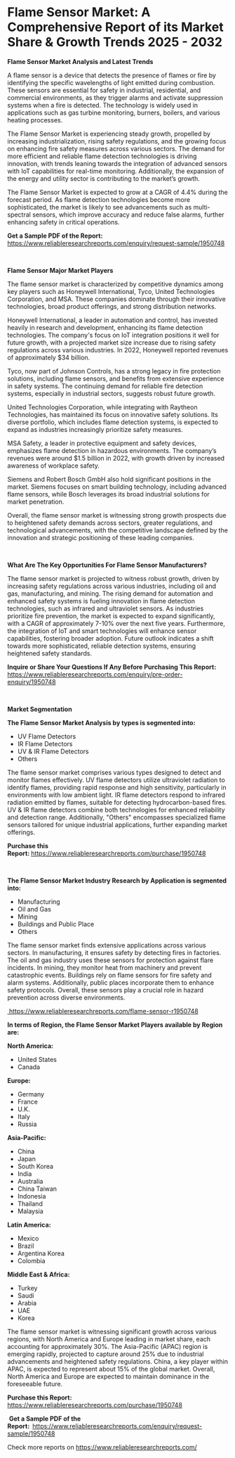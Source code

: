 <p><h1>Flame Sensor Market: A Comprehensive Report of its Market Share & Growth Trends 2025 - 2032</h1></p><p><strong>Flame Sensor Market Analysis and Latest Trends</strong></p>
<p><p>A flame sensor is a device that detects the presence of flames or fire by identifying the specific wavelengths of light emitted during combustion. These sensors are essential for safety in industrial, residential, and commercial environments, as they trigger alarms and activate suppression systems when a fire is detected. The technology is widely used in applications such as gas turbine monitoring, burners, boilers, and various heating processes. </p><p>The Flame Sensor Market is experiencing steady growth, propelled by increasing industrialization, rising safety regulations, and the growing focus on enhancing fire safety measures across various sectors. The demand for more efficient and reliable flame detection technologies is driving innovation, with trends leaning towards the integration of advanced sensors with IoT capabilities for real-time monitoring. Additionally, the expansion of the energy and utility sector is contributing to the market’s growth.</p><p>The Flame Sensor Market is expected to grow at a CAGR of 4.4% during the forecast period. As flame detection technologies become more sophisticated, the market is likely to see advancements such as multi-spectral sensors, which improve accuracy and reduce false alarms, further enhancing safety in critical operations.</p></p>
<p><strong>Get a Sample PDF of the Report:&nbsp;</strong> <a href="https://www.reliableresearchreports.com/enquiry/request-sample/1950748?utm_campaign=2002&utm_medium=2&utm_source=Github&utm_content=ia&utm_term=21022025&utm_id=flame-sensor">https://www.reliableresearchreports.com/enquiry/request-sample/1950748</a></p>
<p>&nbsp;</p>
<p><strong>Flame Sensor Major Market Players</strong></p>
<p><p>The flame sensor market is characterized by competitive dynamics among key players such as Honeywell International, Tyco, United Technologies Corporation, and MSA. These companies dominate through their innovative technologies, broad product offerings, and strong distribution networks. </p><p>Honeywell International, a leader in automation and control, has invested heavily in research and development, enhancing its flame detection technologies. The company's focus on IoT integration positions it well for future growth, with a projected market size increase due to rising safety regulations across various industries. In 2022, Honeywell reported revenues of approximately $34 billion.</p><p>Tyco, now part of Johnson Controls, has a strong legacy in fire protection solutions, including flame sensors, and benefits from extensive experience in safety systems. The continuing demand for reliable fire detection systems, especially in industrial sectors, suggests robust future growth.</p><p>United Technologies Corporation, while integrating with Raytheon Technologies, has maintained its focus on innovative safety solutions. Its diverse portfolio, which includes flame detection systems, is expected to expand as industries increasingly prioritize safety measures.</p><p>MSA Safety, a leader in protective equipment and safety devices, emphasizes flame detection in hazardous environments. The company’s revenues were around $1.5 billion in 2022, with growth driven by increased awareness of workplace safety.</p><p>Siemens and Robert Bosch GmbH also hold significant positions in the market. Siemens focuses on smart building technology, including advanced flame sensors, while Bosch leverages its broad industrial solutions for market penetration.</p><p>Overall, the flame sensor market is witnessing strong growth prospects due to heightened safety demands across sectors, greater regulations, and technological advancements, with the competitive landscape defined by the innovation and strategic positioning of these leading companies.</p></p>
<p>&nbsp;</p>
<p><strong>What Are The Key Opportunities For Flame Sensor Manufacturers?</strong></p>
<p><p>The flame sensor market is projected to witness robust growth, driven by increasing safety regulations across various industries, including oil and gas, manufacturing, and mining. The rising demand for automation and enhanced safety systems is fueling innovation in flame detection technologies, such as infrared and ultraviolet sensors. As industries prioritize fire prevention, the market is expected to expand significantly, with a CAGR of approximately 7-10% over the next five years. Furthermore, the integration of IoT and smart technologies will enhance sensor capabilities, fostering broader adoption. Future outlook indicates a shift towards more sophisticated, reliable detection systems, ensuring heightened safety standards.</p></p>
<p><strong>Inquire or Share Your Questions If Any Before Purchasing This Report:</strong> <a href="https://www.reliableresearchreports.com/enquiry/pre-order-enquiry/1950748?utm_campaign=2002&utm_medium=2&utm_source=Github&utm_content=ia&utm_term=21022025&utm_id=flame-sensor">https://www.reliableresearchreports.com/enquiry/pre-order-enquiry/1950748</a></p>
<p>&nbsp;</p>
<p><strong>Market Segmentation</strong></p>
<p><strong>The Flame Sensor Market Analysis by types is segmented into:</strong></p>
<p><ul><li>UV Flame Detectors</li><li>IR Flame Detectors</li><li>UV & IR Flame Detectors</li><li>Others</li></ul></p>
<p><p>The flame sensor market comprises various types designed to detect and monitor flames effectively. UV flame detectors utilize ultraviolet radiation to identify flames, providing rapid response and high sensitivity, particularly in environments with low ambient light. IR flame detectors respond to infrared radiation emitted by flames, suitable for detecting hydrocarbon-based fires. UV & IR flame detectors combine both technologies for enhanced reliability and detection range. Additionally, "Others" encompasses specialized flame sensors tailored for unique industrial applications, further expanding market offerings.</p></p>
<p><strong>Purchase this Report:&nbsp;</strong><a href="https://www.reliableresearchreports.com/purchase/1950748?utm_campaign=2002&utm_medium=2&utm_source=Github&utm_content=ia&utm_term=21022025&utm_id=flame-sensor">https://www.reliableresearchreports.com/purchase/1950748</a></p>
<p>&nbsp;</p>
<p><strong>The Flame Sensor Market Industry Research by Application is segmented into:</strong></p>
<p><ul><li>Manufacturing</li><li>Oil and Gas</li><li>Mining</li><li>Buildings and Public Place</li><li>Others</li></ul></p>
<p><p>The flame sensor market finds extensive applications across various sectors. In manufacturing, it ensures safety by detecting fires in factories. The oil and gas industry uses these sensors for protection against flare incidents. In mining, they monitor heat from machinery and prevent catastrophic events. Buildings rely on flame sensors for fire safety and alarm systems. Additionally, public places incorporate them to enhance safety protocols. Overall, these sensors play a crucial role in hazard prevention across diverse environments.</p></p>
<p><a href="https://www.reliableresearchreports.com/flame-sensor-r1950748?utm_campaign=2002&utm_medium=2&utm_source=Github&utm_content=ia&utm_term=21022025&utm_id=flame-sensor">&nbsp;https://www.reliableresearchreports.com/flame-sensor-r1950748</a></p>
<p><strong>In terms of Region, the Flame Sensor Market Players available by Region are:</strong></p>
<p>
    <p> <strong> North America: </strong>
        <ul>
            <li>United States</li>
            <li>Canada</li>
        </ul>
        </p> 
    <p> <strong> Europe: </strong>
        <ul>
            <li>Germany</li>
            <li>France</li>
            <li>U.K.</li>
            <li>Italy</li>
            <li>Russia</li>
        </ul>
        </p> 
    <p> <strong> Asia-Pacific: </strong>
        <ul>
            <li>China</li>
            <li>Japan</li>
            <li>South Korea</li>
            <li>India</li>
            <li>Australia</li>
            <li>China Taiwan</li>
            <li>Indonesia</li>
            <li>Thailand</li>
            <li>Malaysia</li>
        </ul>
        </p> 
    <p> <strong> Latin America: </strong>
        <ul>
            <li>Mexico</li>
            <li>Brazil</li>
            <li>Argentina Korea</li>
            <li>Colombia</li>
        </ul>
        </p> 
    <p> <strong> Middle East & Africa: </strong>
        <ul>
            <li>Turkey</li>
            <li>Saudi</li>
            <li>Arabia</li>
            <li>UAE</li>
            <li>Korea</li>
        </ul>
    </p>
    </p>
<p><p>The flame sensor market is witnessing significant growth across various regions, with North America and Europe leading in market share, each accounting for approximately 30%. The Asia-Pacific (APAC) region is emerging rapidly, projected to capture around 25% due to industrial advancements and heightened safety regulations. China, a key player within APAC, is expected to represent about 15% of the global market. Overall, North America and Europe are expected to maintain dominance in the foreseeable future.</p></p>
<p><strong>Purchase this Report: </strong><a href="https://www.reliableresearchreports.com/purchase/1950748?utm_campaign=2002&utm_medium=2&utm_source=Github&utm_content=ia&utm_term=21022025&utm_id=flame-sensor">https://www.reliableresearchreports.com/purchase/1950748</a></p>
<p>&nbsp;<strong>Get a Sample PDF of the Report:&nbsp;&nbsp;</strong><a href="https://www.reliableresearchreports.com/enquiry/request-sample/1950748?utm_campaign=2002&utm_medium=2&utm_source=Github&utm_content=ia&utm_term=21022025&utm_id=flame-sensor">https://www.reliableresearchreports.com/enquiry/request-sample/1950748</a></p>
<p><strong></strong></p>
<p>Check more reports on <a href="https://www.reliableresearchreports.com/?utm_campaign=2002&utm_medium=2&utm_source=Github&utm_content=ia&utm_term=21022025&utm_id=flame-sensor">https://www.reliableresearchreports.com/</a></p>